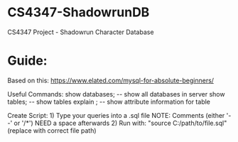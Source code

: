 # CS4347-ShadowrunDB
CS4347 Project - Shadowrun Character Database

# Guide:
Based on this: https://www.elated.com/mysql-for-absolute-beginners/

Useful Commands:
show databases; -- show all databases in server
show tables; -- show tables
explain <table name>; -- show attribute information for table

Create Script:
	1) Type your queries into a .sql file
	NOTE: Comments (either '--' or '/*') NEED a space afterwards
	2) Run with: "source C:/path/to/file.sql" (replace with correct file path)	
